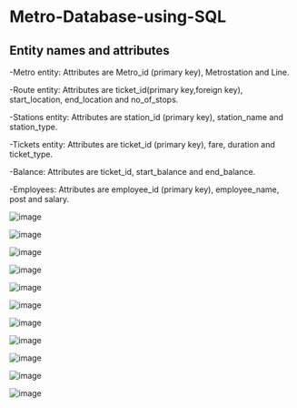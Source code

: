 # Metro-Database-using-SQL

## Entity names and attributes
-Metro entity: Attributes are Metro_id (primary key), Metrostation and Line.

-Route entity: Attributes are ticket_id(primary key,foreign key), start_location, end_location and no_of_stops.

-Stations entity: Attributes are station_id (primary key), station_name and station_type.

-Tickets entity: Attributes are ticket_id (primary key), fare, duration and ticket_type.

-Balance: Attributes are ticket_id, start_balance and end_balance.

-Employees: Attributes are employee_id (primary key), employee_name, post and salary.



![image](https://github.com/user-attachments/assets/b970b746-38cc-44f9-9181-298ac3ec1075)


![image](https://github.com/user-attachments/assets/ddf664a4-ed4e-4044-9cf7-bc6ac99e3e27)


![image](https://github.com/user-attachments/assets/5f386ec1-4228-4406-ab24-a57ee1f967c0)


![image](https://github.com/user-attachments/assets/54d6de10-87a6-477d-bf6b-60864c645091)


![image](https://github.com/user-attachments/assets/9a9f55ff-5e48-40c1-8bed-4d0ecbc5d55f)


![image](https://github.com/user-attachments/assets/dc3097a6-63e6-4a37-adbd-948f3c01e4c1)


![image](https://github.com/user-attachments/assets/417e245d-138a-45f2-a385-6e2de5af4eb5)


![image](https://github.com/user-attachments/assets/d374f92e-94b8-40dd-8b7b-c9809724819b)


![image](https://github.com/user-attachments/assets/b3a83e61-6cff-4608-b26e-db3c325e38dc)


![image](https://github.com/user-attachments/assets/17a6fc45-364f-41c5-a08e-1db02cf8a183)


![image](https://github.com/user-attachments/assets/0d8bb28b-bf1e-4c41-9be3-3a9adcd670c2)












